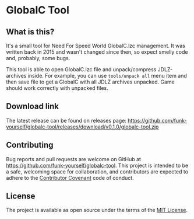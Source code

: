# GlobalC Tool

## What is this?
It's a small tool for Need For Speed World GlobalC.lzc management. It was written back in 2015 and wasn't changed since then, so expect smelly code and, probably, some bugs.

This tool is able to open GlobalC.lzc file and unpack/compress JDLZ-archives inside. For example, you can use `tools/unpack all` menu item and then save file to get a GlobalC with all JDLZ archives unpacked. Game should work correctly with unpacked files.

## Download link

The latest release can be found on releases page: https://github.com/funk-yourself/globalc-tool/releases/download/v0.1.0/globalc-tool.zip

## Contributing

Bug reports and pull requests are welcome on GitHub at https://github.com/funk-yourself/globalc-tool. This project is intended to be a safe, welcoming space for collaboration, and contributors are expected to adhere to the [Contributor Covenant](http://contributor-covenant.org) code of conduct.

## License

The project is available as open source under the terms of the [MIT License](https://opensource.org/licenses/MIT).
